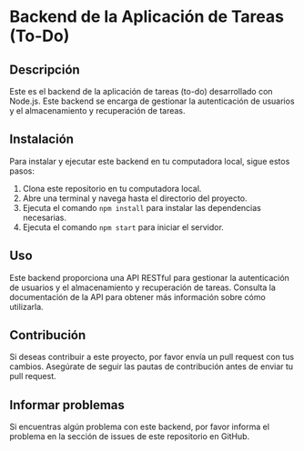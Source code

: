 # Backend de la Aplicación de Tareas (To-Do)

## Descripción

Este es el backend de la aplicación de tareas (to-do) desarrollado con Node.js. Este backend se encarga de gestionar la autenticación de usuarios y el almacenamiento y recuperación de tareas.

## Instalación

Para instalar y ejecutar este backend en tu computadora local, sigue estos pasos:

1. Clona este repositorio en tu computadora local.
2. Abre una terminal y navega hasta el directorio del proyecto.
3. Ejecuta el comando `npm install` para instalar las dependencias necesarias.
4. Ejecuta el comando `npm start` para iniciar el servidor.

## Uso

Este backend proporciona una API RESTful para gestionar la autenticación de usuarios y el almacenamiento y recuperación de tareas. Consulta la documentación de la API para obtener más información sobre cómo utilizarla.

## Contribución

Si deseas contribuir a este proyecto, por favor envía un pull request con tus cambios. Asegúrate de seguir las pautas de contribución antes de enviar tu pull request.

## Informar problemas

Si encuentras algún problema con este backend, por favor informa el problema en la sección de issues de este repositorio en GitHub.
